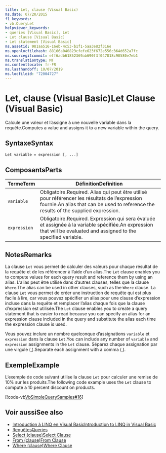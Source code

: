 ```yaml
---
title: Let, clause (Visual Basic)
ms.date: 07/20/2015
f1_keywords:
- vb.QueryLet
helpviewer_keywords:
- queries [Visual Basic], Let
- Let clause [Visual Basic]
- Let statement [Visual Basic]
ms.assetid: 981aa516-16eb-4c53-b1f1-5aa3e82f316e
ms.openlocfilehash: 88166a040823cfefe623f672e556c364d652a7fc
ms.sourcegitcommit: eff6adb61852369ab690f3f047818c90580e7eb1
ms.translationtype: MT
ms.contentlocale: fr-FR
ms.lasthandoff: 10/07/2019
ms.locfileid: "72004727"
---
```

# <a name="let-clause-visual-basic"></a><span data-ttu-id="f20d0-102">Let, clause (Visual Basic)</span><span class="sxs-lookup"><span data-stu-id="f20d0-102">Let Clause (Visual Basic)</span></span>
<span data-ttu-id="f20d0-103">Calcule une valeur et l’assigne à une nouvelle variable dans la requête.</span><span class="sxs-lookup"><span data-stu-id="f20d0-103">Computes a value and assigns it to a new variable within the query.</span></span>  
  
## <a name="syntax"></a><span data-ttu-id="f20d0-104">Syntaxe</span><span class="sxs-lookup"><span data-stu-id="f20d0-104">Syntax</span></span>  
  
```vb  
Let variable = expression [, ...]  
```  
  
## <a name="parts"></a><span data-ttu-id="f20d0-105">Composants</span><span class="sxs-lookup"><span data-stu-id="f20d0-105">Parts</span></span>  
  
|<span data-ttu-id="f20d0-106">Terme</span><span class="sxs-lookup"><span data-stu-id="f20d0-106">Term</span></span>|<span data-ttu-id="f20d0-107">Définition</span><span class="sxs-lookup"><span data-stu-id="f20d0-107">Definition</span></span>|  
|---|---|  
|`variable`|<span data-ttu-id="f20d0-108">Obligatoire.</span><span class="sxs-lookup"><span data-stu-id="f20d0-108">Required.</span></span> <span data-ttu-id="f20d0-109">Alias qui peut être utilisé pour référencer les résultats de l’expression fournie.</span><span class="sxs-lookup"><span data-stu-id="f20d0-109">An alias that can be used to reference the results of the supplied expression.</span></span>|  
|`expression`|<span data-ttu-id="f20d0-110">Obligatoire.</span><span class="sxs-lookup"><span data-stu-id="f20d0-110">Required.</span></span> <span data-ttu-id="f20d0-111">Expression qui sera évaluée et assignée à la variable spécifiée.</span><span class="sxs-lookup"><span data-stu-id="f20d0-111">An expression that will be evaluated and assigned to the specified variable.</span></span>|  
  
## <a name="remarks"></a><span data-ttu-id="f20d0-112">Notes</span><span class="sxs-lookup"><span data-stu-id="f20d0-112">Remarks</span></span>  
 <span data-ttu-id="f20d0-113">La clause `Let` vous permet de calculer des valeurs pour chaque résultat de la requête et de les référencer à l’aide d’un alias.</span><span class="sxs-lookup"><span data-stu-id="f20d0-113">The `Let` clause enables you to compute values for each query result and reference them by using an alias.</span></span> <span data-ttu-id="f20d0-114">L’alias peut être utilisé dans d’autres clauses, telles que la clause `Where`.</span><span class="sxs-lookup"><span data-stu-id="f20d0-114">The alias can be used in other clauses, such as the `Where` clause.</span></span> <span data-ttu-id="f20d0-115">La clause `Let` vous permet de créer une instruction de requête qui est plus facile à lire, car vous pouvez spécifier un alias pour une clause d’expression incluse dans la requête et remplacer l’alias chaque fois que la clause d’expression est utilisée.</span><span class="sxs-lookup"><span data-stu-id="f20d0-115">The `Let` clause enables you to create a query statement that is easier to read because you can specify an alias for an expression clause included in the query and substitute the alias each time the expression clause is used.</span></span>  
  
 <span data-ttu-id="f20d0-116">Vous pouvez inclure un nombre quelconque d’assignations `variable` et `expression` dans la clause `Let`.</span><span class="sxs-lookup"><span data-stu-id="f20d0-116">You can include any number of `variable` and `expression` assignments in the `Let` clause.</span></span> <span data-ttu-id="f20d0-117">Séparez chaque assignation par une virgule (,).</span><span class="sxs-lookup"><span data-stu-id="f20d0-117">Separate each assignment with a comma (,).</span></span>  
  
## <a name="example"></a><span data-ttu-id="f20d0-118">Exemple</span><span class="sxs-lookup"><span data-stu-id="f20d0-118">Example</span></span>  
 <span data-ttu-id="f20d0-119">L’exemple de code suivant utilise la clause `Let` pour calculer une remise de 10% sur les produits.</span><span class="sxs-lookup"><span data-stu-id="f20d0-119">The following code example uses the `Let` clause to compute a 10 percent discount on products.</span></span>  
  
 [!code-vb[VbSimpleQuerySamples#16](~/samples/snippets/visualbasic/VS_Snippets_VBCSharp/VbSimpleQuerySamples/VB/QuerySamples1.vb#16)]  
  
## <a name="see-also"></a><span data-ttu-id="f20d0-120">Voir aussi</span><span class="sxs-lookup"><span data-stu-id="f20d0-120">See also</span></span>

- [<span data-ttu-id="f20d0-121">Introduction à LINQ en Visual Basic</span><span class="sxs-lookup"><span data-stu-id="f20d0-121">Introduction to LINQ in Visual Basic</span></span>](../../../visual-basic/programming-guide/language-features/linq/introduction-to-linq.md)
- [<span data-ttu-id="f20d0-122">Requêtes</span><span class="sxs-lookup"><span data-stu-id="f20d0-122">Queries</span></span>](../../../visual-basic/language-reference/queries/index.md)
- [<span data-ttu-id="f20d0-123">Select (clause)</span><span class="sxs-lookup"><span data-stu-id="f20d0-123">Select Clause</span></span>](../../../visual-basic/language-reference/queries/select-clause.md)
- [<span data-ttu-id="f20d0-124">From (clause)</span><span class="sxs-lookup"><span data-stu-id="f20d0-124">From Clause</span></span>](../../../visual-basic/language-reference/queries/from-clause.md)
- [<span data-ttu-id="f20d0-125">Where (clause)</span><span class="sxs-lookup"><span data-stu-id="f20d0-125">Where Clause</span></span>](../../../visual-basic/language-reference/queries/where-clause.md)
